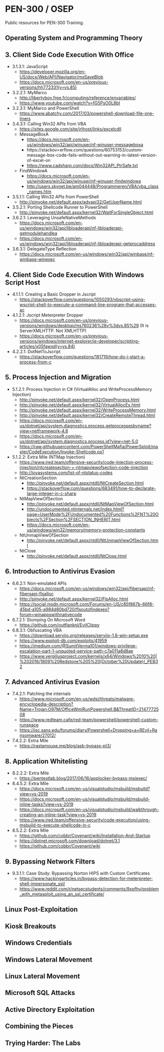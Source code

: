 # PEN-300 / OSEP

Public resources for PEN-300 Training. 

## Operating System and Programming Theory

## 3. Client Side Code Execution With Office
- 3.1.3.1: JavaScript
  - https://developer.mozilla.org/en-US/docs/Web/API/Navigator/msSaveBlob
  - https://docs.microsoft.com/en-us/previous-versions/hh772331(v=vs.85)
- 3.2.2.1: MyMarco
  - http://libertyboy.free.fr/computing/reference/envariables/
  - https://www.youtube.com/watch?v=fG5PsO0L8bI
- 3.2.3.1: MyMarco and PowerShell
  - https://www.abatchy.com/2017/03/powershell-download-file-one-liners
- 3.4.3.1: Calling Win32 APIs from VBA
  - https://sites.google.com/site/jrlhost/links/excelcdll
  - MessageBoxA
    - https://docs.microsoft.com/en-us/windows/win32/api/winuser/nf-winuser-messageboxa
    - https://stackov=erflow.com/questions/60753153/custom-message-box-code-fails-without-out-warning-in-latest-version-of-excel-on
    - https://www.cadsharp.com/docs/Win32API_PtrSafe.txt
  - FindWindowA
    - https://docs.microsoft.com/en-us/windows/win32/api/winuser/nf-winuser-findwindowa
    - http://users.skynet.be/am044448/Programmeren/VBA/vba_class_names.htm
- 3.5.1.1: Calling Win32 APIs from PowerShell
  - http://pinvoke.net/default.aspx/advapi32/GetUserName.html
- 3.5.2.1: Porting Shellcode Runner to PowerShell
  - http://pinvoke.net/default.aspx/kernel32/WaitForSingleObject.html
- 3.6.2.1: Leveraging UnsafeNativeMethods
  - https://docs.microsoft.com/en-us/windows/win32/api/libloaderapi/nf-libloaderapi-getmodulehandlea
  - https://docs.microsoft.com/en-us/windows/win32/api/libloaderapi/nf-libloaderapi-getprocaddress
- 3.6.3.1: DelegateType Reflection
  - https://docs.microsoft.com/en-us/windows/win32/api/winbase/nf-winbase-winexec

## 4. Client Side Code Execution With Windows Script Host
- 4.1.1.1: Creating a Basic Dropper in Jscript
  - https://stackoverflow.com/questions/1050293/vbscript-using-wscript-shell-to-execute-a-command-line-program-that-accesses-ac
- 4.1.2.1: Jscript Meterpreter Dropper
  - https://docs.microsoft.com/en-us/previous-versions/windows/desktop/ms760236%28v%3dvs.85%29 (It is ServerXMLHTTP. Not XMLHTTP)
  - https://docs.microsoft.com/en-us/previous-versions/windows/internet-explorer/ie-developer/scripting-articles/x05fawxd(v=vs.84)
- 4.2.2.1: DotNetToJscript
  - https://stackoverflow.com/questions/181719/how-do-i-start-a-process-from-c

## 5. Process Injection and Migration
- 5.1.2.1: Process Injection in C# (VirtualAlloc and WriteProcessMemory Injection)
  - http://pinvoke.net/default.aspx/kernel32/OpenProcess.html
  - http://pinvoke.net/default.aspx/kernel32/VirtualAllocEx.html
  - http://pinvoke.net/default.aspx/kernel32/WriteProcessMemory.html
  - http://pinvoke.net/default.aspx/kernel32/CreateRemoteThread.html
  - https://docs.microsoft.com/en-us/dotnet/api/system.diagnostics.process.getprocessesbyname?view=netframework-4.8
  - https://docs.microsoft.com/en-us/dotnet/api/system.diagnostics.process.id?view=net-5.0
  - https://raw.githubusercontent.com/PowerShellMafia/PowerSploit/master/CodeExecution/Invoke-Shellcode.ps1
- 5.1.2.2: Extra Mile (NTMap Injection)
  - https://www.ired.team/offensive-security/code-injection-process-injection/ntcreatesection-+-ntmapviewofsection-code-injection
  - http://joyasystems.com/list-of-ntstatus-codes
  - NtCreationSection
    - http://pinvoke.net/default.aspx/ntdll/NtCreateSection.html
    - https://stackoverflow.com/questions/683491/how-to-declarate-large-integer-in-c-sharp
  - NtMapViewOfSection
    - http://pinvoke.net/default.aspx/ntdll/NtMapViewOfSection.html
    - http://undocumented.ntinternals.net/index.html?page=UserMode%2FUndocumented%20Functions%2FNT%20Objects%2FSection%2FSECTION_INHERIT.html
    - https://docs.microsoft.com/en-us/windows/win32/memory/memory-protection-constants
  - NtUnmapViewOfSection
    - http://pinvoke.net/default.aspx/ntdll/NtUnmapViewOfSection.html
  - NtClose
    - http://pinvoke.net/default.aspx/ntdll/NtClose.html 

## 6. Introduction to Antivirus Evasion
- 6.6.2.1: Non-emulated APIs
  - https://docs.microsoft.com/en-us/windows/win32/api/fibersapi/nf-fibersapi-flsalloc
  - http://pinvoke.net/default.aspx/kernel32/FlsAlloc.html
  - https://social.msdn.microsoft.com/Forums/en-US/c85f867b-66f8-45bd-a105-a984d80bd720/flsoutofindexes?forum=winappswithnativecode
- 6.7.2.1: Stomping On Microsoft Word
  - https://github.com/outflanknl/EvilClippy
- 6.8.3.1: Obfuscating VBA
  - https://download.serviio.org/releases/serviio-1.8-win-setup.exe
  - https://www.exploit-db.com/exploits/41959
  - https://medium.com/@SumitVerma101/windows-privilege-escalation-part-1-unquoted-service-path-c7a011a8d8ae
  - https://www.vergiliusproject.com/kernels/x64/Windows%2010%20|%202016/1809%20Redstone%205%20(October%20Update)/_PEB32

## 7. Advanced Antivirus Evasion

- 7.4.2.1: Patching the internals
  - https://www.microsoft.com/en-us/wdsi/threats/malware-encyclopedia-description?Name=Trojan:O97M/OfficeWmiRunPowershell.B&ThreatID=2147772508
  - https://www.redteam.cafe/red-team/powershell/powershell-custom-runspace
  - https://isc.sans.edu/forums/diary/Powershell+Dropping+a+REvil+Ransomware/27012/
- 7.4.2.2: Extra Mile
  - https://rastamouse.me/blog/asb-bypass-pt3/

## 8. Application Whitelisting

- 8.2.2.2: Extra Mile
  - https://pentestlab.blog/2017/06/16/applocker-bypass-msiexec/
- 8.4.5.2: Extra Mile
  - https://docs.microsoft.com/en-us/visualstudio/msbuild/msbuild?view=vs-2019
  - https://docs.microsoft.com/en-us/visualstudio/msbuild/msbuild-inline-tasks?view=vs-2019
  - https://docs.microsoft.com/en-us/visualstudio/msbuild/walkthrough-creating-an-inline-task?view=vs-2019
  - https://www.ired.team/offensive-security/code-execution/using-msbuild-to-execute-shellcode-in-c
- 8.5.2.2: Extra Mile
  - https://github.com/cobbr/Covenant/wiki/Installation-And-Startup
  - https://dotnet.microsoft.com/download/dotnet/3.1
  - https://github.com/cobbr/Covenant/wiki

## 9. Bypassing Network Filters

- 9.3.1.1: Case Study: Bypassing Norton HIPS with Custom Certificates
  - https://www.hackingarticles.in/bypass-detection-for-meterpreter-shell-impersonate_ssl/
  - https://www.reddit.com/r/netsecstudents/comments/9xpfhy/problem_with_metasploit_using_an_ssl_certificate/

## Linux Post-Exploitation

## Kiosk Breakouts

## Windows Credentials

## Windows Lateral Movement

## Linux Lateral Movement

## Microsoft SQL Attacks

## Active Directory Exploitation

## Combining the Pieces

## Trying Harder: The Labs

